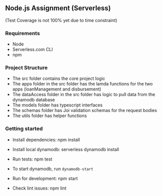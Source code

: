 ## Node.js Assignment (Serverless)

(Test Coverage is not 100% yet due to time constraint)

### Requirements
- Node
- Serverless.com CLI
- npm


### Project Structure

- The src folder contains the core project logic
- The apps folder in the src folder has the lamda functions for the two apps (loanManagement and disbursement)
- The dataAccess folder in the src folder has logic to pull data from the dynamodb database
- The models folder has typescript interfaces
- The schemas folder has Joi validation schemas for the request bodies
- The utils folder has helper functions
### Getting started

- Install dependencies: npm install

- Install local dynamodb: serverless dynamodb install

- Run tests: npm test

- To start dynamodb, run `dynamodb-start`

- Run for development: npm start

- Check lint issues: npm lint


